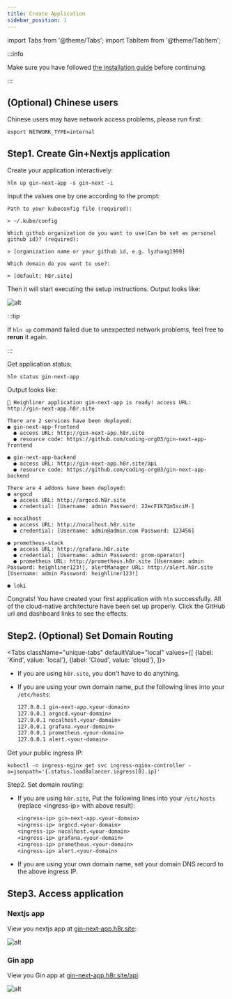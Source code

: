 ```yaml
---
title: Create Application
sidebar_position: 1
---
```


import Tabs from '@theme/Tabs';
import TabItem from '@theme/TabItem';

:::info

Make sure you have followed [the installation guide](/docs/getting_started/installation) before continuing.

:::

## (Optional) Chinese users

Chinese users may have network access problems, please run first:

```shell
export NETWORK_TYPE=internal
```

## Step1. Create Gin+Nextjs application

Create your application interactively:

```shell
hln up gin-next-app -s gin-next -i
```
Input the values one by one according to the prompt:

```
Path to your kubeconfig file (required):

> ~/.kube/config

Which github organization do you want to use(Can be set as personal github id)? (required):

> [organization name or your github id, e.g. lyzhang1999]

Which domain do you want to use?:

> [default: h8r.site]

```

Then it will start executing the setup instructions. Output looks like:

![alt](/img/docs/getting-started/stack_output.png)

:::tip

If `hln up` command failed due to unexpected network problems, feel free to **rerun** it again.

:::

Get application status:

```shell
hln status gin-next-app
```

Output looks like:

```shell
🎉 Heighliner application gin-next-app is ready! access URL: http://gin-next-app.h8r.site

There are 2 services have been deployed:
● gin-next-app-frontend
  ● access URL: http://gin-next-app.h8r.site
  ● resource code: https://github.com/coding-org03/gin-next-app-frontend

● gin-next-app-backend
  ● access URL: http://gin-next-app.h8r.site/api
  ● resource code: https://github.com/coding-org03/gin-next-app-backend

There are 4 addons have been deployed:
● argocd
  ● access URL: http://argocd.h8r.site
  ● credential: [Username: admin Password: 22ecFIk7Qm5sciM-]

● nocalhost
  ● access URL: http://nocalhost.h8r.site
  ● credential: [Username: admin@admin.com Password: 123456]

● prometheus-stack
  ● access URL: http://grafana.h8r.site
  ● credential: [Username: admin Password: prom-operator]
  ● prometheus URL: http://prometheus.h8r.site [Username: admin Password: heighliner123!], alertManager URL: http://alert.h8r.site [Username: admin Password: heighliner123!]

● loki
```

Congrats! You have created your first application with `hln` successfully. All of the cloud-native architecture have been set up properly.
Click the GitHub url and dashboard links to see the effects.

## Step2. (Optional) Set Domain Routing

<Tabs
className="unique-tabs"
defaultValue="local"
values={[
{label: 'Kind', value: 'local'},
{label: 'Cloud', value: 'cloud'},
]}>

<TabItem value="local">

- If you are using `h8r.site`, you don't have to do anything.
- If you are using your own domain name, put the following lines into your `/etc/hosts`:

    ```txt
    127.0.0.1 gin-next-app.<your-domain>
    127.0.0.1 argocd.<your-domain>
    127.0.0.1 nocalhost.<your-domain>
    127.0.0.1 grafana.<your-domain>
    127.0.0.1 prometheus.<your-domain>
    127.0.0.1 alert.<your-domain>
    ```

</TabItem>

<TabItem value="cloud">

Get your public ingress IP:

```shell
kubectl -n ingress-nginx get svc ingress-nginx-controller -o=jsonpath='{.status.loadBalancer.ingress[0].ip}'
```

Step2. Set domain routing:

- If you are using `h8r.site`, Put the following lines into your `/etc/hosts` (replace <ingress-ip\> with above result):

  ```txt
  <ingress-ip> gin-next-app.<your-domain>
  <ingress-ip> argocd.<your-domain>
  <ingress-ip> nocalhost.<your-domain>
  <ingress-ip> grafana.<your-domain>
  <ingress-ip> prometheus.<your-domain>
  <ingress-ip> alert.<your-domain>
  ```

- If you are using your own domain name, set your domain DNS record to the above ingress IP.

</TabItem>
</Tabs>

## Step3. Access application

### Nextjs app

View you nextjs app at [gin-next-app.h8r.site](http://gin-next-app.h8r.site):

![alt](/img/tutorial/01-gin-next/sample-application.png)

### Gin app

View you Gin app at [gin-next-app.h8r.site/api](http://gin-next-app.h8r.site/api):

![alt](/img/tutorial/01-gin-next/gin-application.png)




